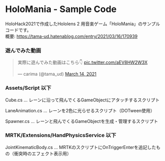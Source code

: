 # HoloMania - Sample Code

HoloHack2021で作成したHololens 2 用音楽ゲーム「HoloMania」のサンプルコードです。  
概要: https://tama-ud.hatenablog.com/entry/2021/03/16/170939


### 遊んでみた動画
<blockquote class="twitter-tweet"><p lang="ja" dir="ltr">実際に遊んでみた動画はこちら👇 <a href="https://t.co/aEV8HW2W3X">pic.twitter.com/aEV8HW2W3X</a></p>&mdash; carima (@tama_ud) <a href="https://twitter.com/tama_ud/status/1371022773766660098?ref_src=twsrc%5Etfw">March 14, 2021</a></blockquote>

### Assets/Script 以下

Cube.cs ... レーンに沿って飛んでくるGameObjectにアタッチするスクリプト

LaneAnimation.cs ... レーンを2色に光らせるスクリプト（DOTween使用）

Spawner.cs ... レーンと飛んでくるGameObjectを生成・管理するスクリプト


### MRTK/Extensions/HandPhysicsService 以下

JointKinematicBody.cs ... MRTKのスクリプトにOnTriggerEnterを追記したもの（衝突時のエフェクト表示用）　　



